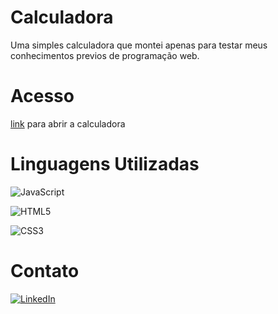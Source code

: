 # Calculadora

Uma simples calculadora que montei apenas para testar meus conhecimentos previos de programação web.

# Acesso

[link](https://lucasdmt1.github.io/Desafio-Bagaggio/) para abrir a calculadora

# Linguagens Utilizadas

![JavaScript](https://img.shields.io/badge/JavaScript-F7DF1E?style=for-the-badge&logo=javascript&logoColor=black)

![HTML5](https://img.shields.io/badge/HTML5-E34F26?style=for-the-badge&logo=html5&logoColor=white)

![CSS3](https://img.shields.io/badge/CSS3-1572B6?style=for-the-badge&logo=css3&logoColor=white)


# Contato

[![LinkedIn](https://img.shields.io/badge/LinkedIn-0077B5?style=for-the-badge&logo=linkedin&logoColor=white)](https://www.linkedin.com/in/lucas-almeida-b84b8b287/)









